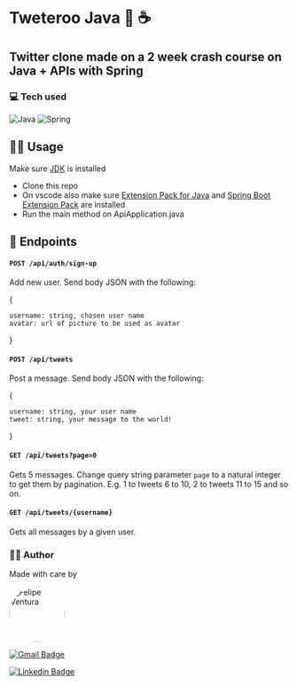 # Tweteroo Java :dodo: :coffee:
## Twitter clone made on a 2 week crash course on Java + APIs with Spring
### :computer: Tech used
![Java](https://img.shields.io/badge/Java-ED8B00?style=for-the-badge&logo=java&logoColor=white)
![Spring](https://img.shields.io/badge/Spring-6DB33F?style=for-the-badge&logo=spring&logoColor=white)
## :technologist: Usage
Make sure <a href="https://openjdk.org/install/">JDK</a> is installed

- Clone this repo
- On vscode also make sure <a href="https://marketplace.visualstudio.com/items?itemName=vscjava.vscode-java-pack">Extension Pack for Java</a> and <a href="https://marketplace.visualstudio.com/items?itemName=Pivotal.vscode-boot-dev-pack">Spring Boot Extension Pack</a> are installed
- Run the main method on ApiApplication.java

## :door: Endpoints

#### ```POST /api/auth/sign-up```

Add new user. Send body JSON with the following:

{

	username: string, chosen user name
	avatar: url of picture to be used as avatar

}

#### ```POST /api/tweets```

Post a message. Send body JSON with the following:

{

	username: string, your user name
	tweet: string, your message to the world!

}

#### ```GET /api/tweets?page=0```

Gets 5 messages. Change query string parameter ```page``` to a natural integer to get them by pagination. E.g. 1 to tweets 6 to 10, 2 to tweets 11 to 15 and so on.

#### ```GET /api/tweets/{username}```

Gets all messages by a given user.

### :man_technologist: Author
<p>Made with care by</p>

<a href="https://github.com/fMagVen"><img  style="border-radius: 50%;"  src="https://avatars.githubusercontent.com/u/78576546?v=4"  width="100px;"  alt="Felipe Ventura"/></a>

[![Gmail Badge](https://img.shields.io/badge/-fmagven93@gmail.com-c14438?style=flat&logo=Gmail&logoColor=white&link=mailto:fmagven93@gmail.com)](mailto:fmagven93@gmail.com)

[![Linkedin Badge](https://img.shields.io/badge/-Felipe-Ventura?style=flat&logo=Linkedin&logoColor=white&color=blue&link=https://www.linkedin.com/in/fmagven/)](https://www.linkedin.com/in/fmagven/)